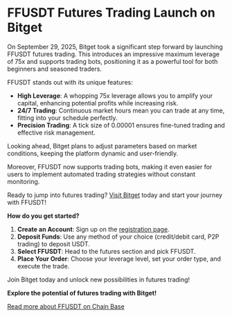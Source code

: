 # FFUSDT Futures Trading Launch on Bitget

On September 29, 2025, Bitget took a significant step forward by launching FFUSDT futures trading. This introduces an impressive maximum leverage of 75x and supports trading bots, positioning it as a powerful tool for both beginners and seasoned traders.

FFUSDT stands out with its unique features:
- **High Leverage**: A whopping 75x leverage allows you to amplify your capital, enhancing potential profits while increasing risk.
- **24/7 Trading**: Continuous market hours mean you can trade at any time, fitting into your schedule perfectly.
- **Precision Trading**: A tick size of 0.00001 ensures fine-tuned trading and effective risk management.

Looking ahead, Bitget plans to adjust parameters based on market conditions, keeping the platform dynamic and user-friendly.

Moreover, FFUSDT now supports trading bots, making it even easier for users to implement automated trading strategies without constant monitoring.

Ready to jump into futures trading? [Visit Bitget](https://www.bitget.com/) today and start your journey with FFUSDT!

**How do you get started?**
1. **Create an Account**: Sign up on the [registration page](https://www.bitget.com/en/register).
2. **Deposit Funds**: Use any method of your choice (credit/debit card, P2P trading) to deposit USDT.
3. **Select FFUSDT**: Head to the futures section and pick FFUSDT.
4. **Place Your Order**: Choose your leverage level, set your order type, and execute the trade.

Join Bitget today and unlock new possibilities in futures trading!

**Explore the potential of futures trading with Bitget!**

[Read more about FFUSDT on Chain Base](https://chain-base.xyz/ffusdt-futures-trading-launch-on-bitget)
